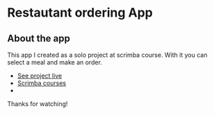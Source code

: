 # Restautant ordering App

## About the app

This app I created as a solo project at scrimba course.
With it you can select a meal and make an order.

- [See project live](#)
- [Scrimba courses](https://scrimba.com/)
- 

Thanks for watching!
